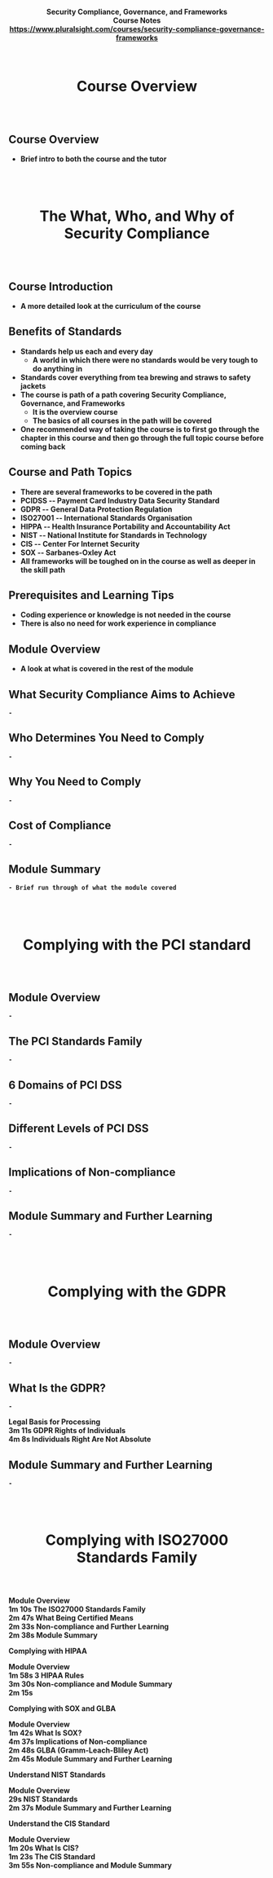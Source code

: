 <b><p align=center>Security Compliance, Governance, and Frameworks </br>
Course Notes</br>
https://www.pluralsight.com/courses/security-compliance-governance-frameworks

<br />
<h1><p align=center>Course Overview</h1><br/>

Course Overview
-
- Brief intro to both the course and the tutor
	
		
<br /> <br />
<h1><p align=center>The What, Who, and Why of Security Compliance</h1><br/>

Course Introduction	
-
- A more detailed look at the curriculum of the course
	
Benefits of Standards		
-
- Standards help us each and every day
	- A world in which there were no standards would be very tough to do anything in
- Standards cover everything from tea brewing and straws to safety jackets
- The course is path of a path covering Security Compliance, Governance, and Frameworks
	- It is the overview course
	- The basics of all courses in the path will be covered 
- One recommended way of taking the course is to first go through the chapter in this course and then go through the full topic course before coming back
 
Course and Path Topics		
  -
  - There are several frameworks to be covered in the path
  - PCIDSS -- Payment Card Industry Data Security Standard
  - GDPR -- General Data Protection Regulation
  - ISO27001 -- International Standards Organisation
  - HIPPA -- Health Insurance Portability and Accountability Act
  - NIST -- National Institute for Standards in Technology
  - CIS -- Center For Internet Security
  - SOX -- Sarbanes-Oxley Act
  - All frameworks will be toughed on in the course as well as deeper in the skill path
	
Prerequisites and Learning Tips		
  -
  - Coding experience or knowledge is not needed in the course
  - There is also no need for work experience in compliance
 
Module Overview		
  -
  - A look at what is covered in the rest of the module
 
What Security Compliance Aims to Achieve		
  -
	-
 
Who Determines You Need to Comply		
  -
	-
 
Why You Need to Comply		
  -
	-
 
Cost of Compliance
  -
	-

Module Summary
  -
	- Brief run through of what the module covered
		

<br /> <br />
<h1><p align=center>Complying with the PCI standard	</h1><br/>

Module Overview		
  -
	-
 
The PCI Standards Family		
  -
	-
 
6 Domains of PCI DSS		
  -
	-
 
Different Levels of PCI DSS		
  -
	-
 
Implications of Non-compliance		
  -
	-
 
Module Summary and Further Learning
  -
	-
		
<br /> <br />
<h1><p align=center>Complying with the GDPR	</h1><br/>

Module Overview		
  -
	-
 
What Is the GDPR?		
  -
	-
 
Legal Basis for Processing		
3m 11s
GDPR Rights of Individuals		
4m 8s
Individuals Right Are Not Absolute		

Module Summary and Further Learning
  -
	-
		
<br /> <br />
<h1><p align=center>Complying with ISO27000 Standards Family	</h1><br/>

Module Overview		
1m 10s
The ISO27000 Standards Family		
2m 47s
What Being Certified Means		
2m 33s
Non-compliance and Further Learning		
2m 38s
Module Summary
		
Complying with HIPAA 		
	
Module Overview		
1m 58s
3 HIPAA Rules		
3m 30s
Non-compliance and Module Summary		
2m 15s
		
Complying with SOX and GLBA 		
	
Module Overview		
1m 42s
What Is SOX?		
4m 37s
Implications of Non-compliance		
2m 48s
GLBA (Gramm-Leach-Bliley Act)		
2m 45s
Module Summary and Further Learning
		
Understand NIST Standards		
	
Module Overview		
29s
NIST Standards		
2m 37s
Module Summary and Further Learning		

	
Understand the CIS Standard
	
Module Overview		
1m 20s
What Is CIS?		
1m 23s
The CIS Standard		
3m 55s
Non-compliance and Module Summary
